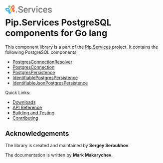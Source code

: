 # <img src="https://github.com/pip-services/pip-services/raw/master/design/Logo.png" alt="Pip.Services Logo" style="max-width:30%"> <br/> Pip.Services PostgreSQL components for Go lang

This component library is a part of the [Pip.Services](https://github.com/pip-services/pip-services) project.
It contains the following PostgreSQL components: 
 
 * [PostgresConnectionResolver](https://pip-services3-go.github.io/pip-services3-postgres-go/classes/connect.postgresconnectionresolver.html)
 * [PostgresConnection](https://pip-services3-go.github.io/pip-services3-postgres-go/classes/persistence.postgresconnection.html)
 * [PostgresPersistence](https://pip-services3-go.github.io/pip-services3-postgres-go/classes/persistence.postgrespersistence.html)
 * [IdentifiablePostgresPersistence](https://pip-services3-go.github.io/pip-services3-postgres-go/classes/persistence.identifiablepostgrespersistence.html)
 * [IdentifiableJsonPostgresPersistence](https://pip-services3-go.github.io/pip-services3-postgres-go/classes/persistence.identifiablejsonpostgrespersistence.html)

Quick Links:

* [Downloads](https://github.com/pip-services3-go/pip-services3-postgres-go/blob/master/docs/Downloads.md)
* [API Reference](https://pip-services3-go.github.io/pip-services3-postgres-go/globals.html)
* [Building and Testing](https://github.com/pip-services3-go/pip-services3-postgres-go/blob/master/docs/Development.md)
* [Contributing](https://github.com/pip-services3-go/pip-services3-postgres-go/blob/master/docs/Development.md#contrib)

## Acknowledgements

The library is created and maintained by **Sergey Seroukhov**.

The documentation is written by **Mark Makarychev**.

